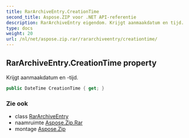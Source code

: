 ```yaml
---
title: RarArchiveEntry.CreationTime
second_title: Aspose.ZIP voor .NET API-referentie
description: RarArchiveEntry eigendom. Krijgt aanmaakdatum en tijd.
type: docs
weight: 20
url: /nl/net/aspose.zip.rar/rararchiveentry/creationtime/
---
```

## RarArchiveEntry.CreationTime property

Krijgt aanmaakdatum en -tijd.

```csharp
public DateTime CreationTime { get; }
```

### Zie ook

* class [RarArchiveEntry](../)
* naamruimte [Aspose.Zip.Rar](../../rararchiveentry/)
* montage [Aspose.Zip](../../../)


